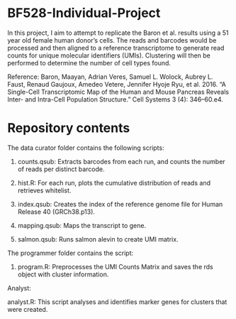 # BF528-Individual-Project


In this project, I aim to attempt to replicate the Baron et al. results using a 51 year old female human donor’s cells. The reads and barcodes would be processed and then aligned to a reference transcriptome to generate read counts for unique molecular identifiers (UMIs). Clustering will then be performed to determine the number of cell types found. 

Reference: Baron, Maayan, Adrian Veres, Samuel L. Wolock, Aubrey L. Faust, Renaud Gaujoux, Amedeo Vetere, Jennifer Hyoje Ryu, et al. 2016. “A Single-Cell Transcriptomic Map of the Human and Mouse Pancreas Reveals Inter- and Intra-Cell Population Structure.” Cell Systems 3 (4): 346–60.e4.

# Repository contents
The data curator folder contains the following scripts:

1. counts.qsub: Extracts barcodes from each run, and counts the number of reads per distinct barcode. 


2. hist.R: For each run, plots the cumulative distribution of reads and retrieves whitelist.


3. index.qsub: Creates the index of the reference genome file for Human Release 40 (GRCh38.p13).


4. mapping.qsub: Maps the transcript to gene. 


5. salmon.qsub: Runs salmon alevin to create UMI matrix. 


The programmer folder contains the script:

1. program.R: Preprocesses the UMI Counts Matrix and saves the rds object with cluster information. 


Analyst:

analyst.R: This script analyses and identifies marker genes for clusters that were created.
